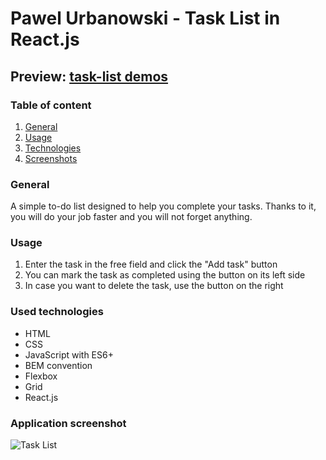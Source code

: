 # Pawel Urbanowski - Task List in React.js

## Preview: [task-list demos](https://palel.github.io/taskList-react/)

### Table of content
1. [General](#general)
2. [Usage](#usage)
3. [Technologies](#used-technologies)
4. [Screenshots](#application-screenshot)

### General
A simple to-do list designed to help you complete your tasks. Thanks to it, you will do your job faster and you will not forget anything.

### Usage
1. Enter the task in the free field and click the "Add task" button
2. You can mark the task as completed using the button on its left side
3. In case you want to delete the task, use the button on the right

### Used technologies
- HTML
- CSS
- JavaScript with ES6+
- BEM convention
- Flexbox
- Grid
- React.js

### Application screenshot
![Task List](https://raw.githubusercontent.com/palel/taskList/main/images/newAnimation%20(2).gif)